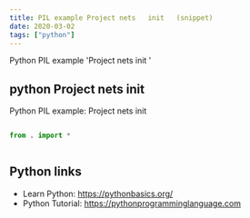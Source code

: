 ```yaml
---
title: PIL example Project nets   init   (snippet)
date: 2020-03-02
tags: ["python"]
---
```

Python PIL example 'Project nets   init  '


## python Project nets   init  

Python PIL example: Project nets   init  

```python

from . import *



```

## Python links

- Learn Python: https://pythonbasics.org/
- Python Tutorial: https://pythonprogramminglanguage.com
